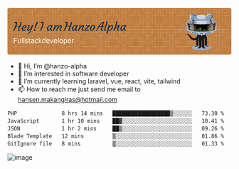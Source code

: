 ![Header](./github-header-image.png)

- 👋 Hi, I’m @hanzo-alpha
- 👀 I’m interested in software developer
- 🌱 I’m currently learning laravel, vue, react, vite, tailwind
- 📫 How to reach me just send me email to hansen.makangiras@hotmail.com 

<!---
hanzo-alpha/hanzo-alpha is a ✨ special ✨ repository because its `README.md` (this file) appears on your GitHub profile.
You can click the Preview link to take a look at your changes.
--->

<!--START_SECTION:waka-->

```txt
PHP              8 hrs 14 mins   ██████████████████▒░░░░░░   73.30 %
JavaScript       1 hr 10 mins    ██▓░░░░░░░░░░░░░░░░░░░░░░   10.41 %
JSON             1 hr 2 mins     ██▒░░░░░░░░░░░░░░░░░░░░░░   09.26 %
Blade Template   12 mins         ▒░░░░░░░░░░░░░░░░░░░░░░░░   01.86 %
GitIgnore file   8 mins          ▒░░░░░░░░░░░░░░░░░░░░░░░░   01.33 %
```

<!--END_SECTION:waka-->

![image](https://github.com/hanzo-alpha/hanzo-alpha/assets/111342797/c4bd2977-6123-4017-8652-6e166259b484)

